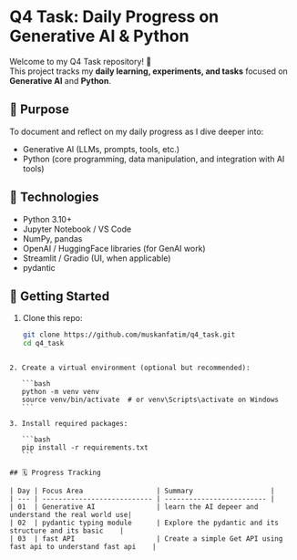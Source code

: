 # Q4 Task: Daily Progress on Generative AI & Python

Welcome to my Q4 Task repository! 👋  
This project tracks my **daily learning, experiments, and tasks** focused on **Generative AI** and **Python**.

## 📌 Purpose

To document and reflect on my daily progress as I dive deeper into:
- Generative AI (LLMs, prompts, tools, etc.)
- Python (core programming, data manipulation, and integration with AI tools)



## 🔧 Technologies

- Python 3.10+
- Jupyter Notebook / VS Code
- NumPy, pandas
- OpenAI / HuggingFace libraries (for GenAI work)
- Streamlit / Gradio (UI, when applicable)
- pydantic

## 🚀 Getting Started

1. Clone this repo:
   ```bash
   git clone https://github.com/muskanfatim/q4_task.git
   cd q4_task
````

2. Create a virtual environment (optional but recommended):

   ```bash
   python -m venv venv
   source venv/bin/activate  # or venv\Scripts\activate on Windows
   ```

3. Install required packages:

   ```bash
   pip install -r requirements.txt
   ```

## 🗓️ Progress Tracking

| Day | Focus Area                  | Summary                   |
| --- | --------------------------- | ------------------------- |
| 01  | Generative AI               | learn the AI depeer and understand the real world use|
| 02  | pydantic typing module      | Explore the pydantic and its structure and its basic    |
| 03  | fast API                    | Create a simple Get API using fast api to understand fast api    |


